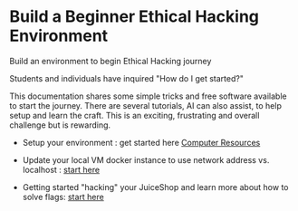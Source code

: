 # Build a Beginner Ethical Hacking Environment

Build an environment to begin Ethical Hacking journey

Students and individuals have inquired "How do I get started?"

This documentation shares some simple tricks and free software available to start the journey.  There are several tutorials, AI can also assist, to help setup and learn the craft.  This is an exciting, frustrating and overall challenge but is rewarding.

* Setup your environment : get started here [Computer Resources](https://github.com/steveschofield/build-beginner-ethical-hacking-environment/blob/main/Computer-Resources.md "Resources on Github")
* Update your local VM docker instance to use network address vs. localhost : [start here](https://github.com/steveschofield/build-beginner-ethical-hacking-environment/blob/main/Adjust-juiceshop-ipaddress.md "Update Local IP address")

* Getting started "hacking" your JuiceShop and learn more about how to solve flags: [start here](https://github.com/steveschofield/build-beginner-ethical-hacking-environment/blob/main/getting-started-after-juiceshop-setup.md "Start Hacking your Juiceshop instance")
